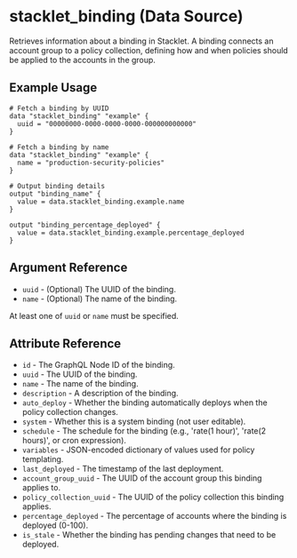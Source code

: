 # stacklet_binding (Data Source)

Retrieves information about a binding in Stacklet. A binding connects an account group to a policy collection, defining how and when policies should be applied to the accounts in the group.

## Example Usage

```hcl
# Fetch a binding by UUID
data "stacklet_binding" "example" {
  uuid = "00000000-0000-0000-0000-000000000000"
}

# Fetch a binding by name
data "stacklet_binding" "example" {
  name = "production-security-policies"
}

# Output binding details
output "binding_name" {
  value = data.stacklet_binding.example.name
}

output "binding_percentage_deployed" {
  value = data.stacklet_binding.example.percentage_deployed
}
```

## Argument Reference

* `uuid` - (Optional) The UUID of the binding.
* `name` - (Optional) The name of the binding.

At least one of `uuid` or `name` must be specified.

## Attribute Reference

* `id` - The GraphQL Node ID of the binding.
* `uuid` - The UUID of the binding.
* `name` - The name of the binding.
* `description` - A description of the binding.
* `auto_deploy` - Whether the binding automatically deploys when the policy collection changes.
* `system` - Whether this is a system binding (not user editable).
* `schedule` - The schedule for the binding (e.g., 'rate(1 hour)', 'rate(2 hours)', or cron expression).
* `variables` - JSON-encoded dictionary of values used for policy templating.
* `last_deployed` - The timestamp of the last deployment.
* `account_group_uuid` - The UUID of the account group this binding applies to.
* `policy_collection_uuid` - The UUID of the policy collection this binding applies.
* `percentage_deployed` - The percentage of accounts where the binding is deployed (0-100).
* `is_stale` - Whether the binding has pending changes that need to be deployed. 